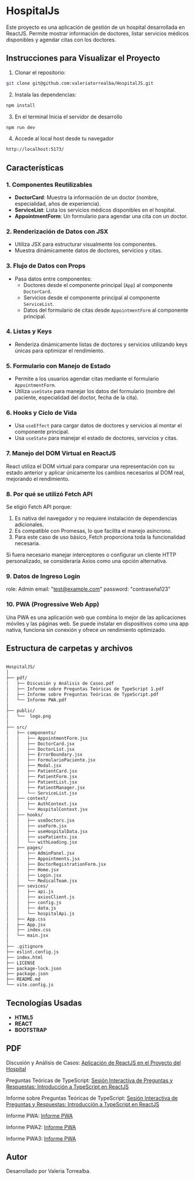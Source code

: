 # HospitalJs

Este proyecto es una aplicación de gestión de un hospital desarrollada en ReactJS. Permite mostrar información de doctores, listar servicios médicos disponibles y agendar citas con los doctores.

## Instrucciones para Visualizar el Proyecto
1. Clonar el repositorio:
```bash
git clone git@github.com:valeriatorrealba/HospitalJS.git
```

2. Instala las dependencias:
```bash
npm install
```
3. En el terminal Inicia el servidor de desarrollo

``` bash
npm run dev
``` 
4. Accede al local host desde tu navegador

``` bash
http://localhost:5173/
``` 
## Características
### 1. **Componentes Reutilizables**
- **DoctorCard**: Muestra la información de un doctor (nombre, especialidad, años de experiencia).
- **ServiceList**: Lista los servicios médicos disponibles en el hospital.
- **AppointmentForm**: Un formulario para agendar una cita con un doctor.

### 2. **Renderización de Datos con JSX**
- Utiliza JSX para estructurar visualmente los componentes.
- Muestra dinámicamente datos de doctores, servicios y citas.

### 3. **Flujo de Datos con Props**
- Pasa datos entre componentes:
  - Doctores desde el componente principal (`App`) al componente `DoctorCard`.
  - Servicios desde el componente principal al componente `ServiceList`.
  - Datos del formulario de citas desde `AppointmentForm` al componente principal.

### 4. **Listas y Keys**
- Renderiza dinámicamente listas de doctores y servicios utilizando keys únicas para optimizar el rendimiento.

### 5. **Formulario con Manejo de Estado**
- Permite a los usuarios agendar citas mediante el formulario `AppointmentForm`.
- Utiliza `useState` para manejar los datos del formulario (nombre del paciente, especialidad del doctor, fecha de la cita).

### 6. **Hooks y Ciclo de Vida**
- Usa `useEffect` para cargar datos de doctores y servicios al montar el componente principal.
- Usa `useState` para manejar el estado de doctores, servicios y citas.

### 7. Manejo del DOM Virtual en ReactJS
React utiliza el DOM virtual para comparar una representación con su estado anterior y aplicar únicamente los cambios necesarios al DOM real, mejorando el rendimiento.

### 8. Por qué se utilizó Fetch API
Se eligió Fetch API porque:
1. Es nativa del navegador y no requiere instalación de dependencias adicionales.
2. Es compatible con Promesas, lo que facilita el manejo asíncrono.
3. Para este caso de uso básico, Fetch proporciona toda la funcionalidad necesaria.

Si fuera necesario manejar interceptores o configurar un cliente HTTP personalizado, se consideraría Axios como una opción alternativa.

### 9. Datos de Ingreso Login

role: Admin
email: "test@example.com"
password: "contraseña123" 

### 10. PWA (Progressive Web App)

Una PWA es una aplicación web que combina lo mejor de las aplicaciones móviles y las páginas web. Se puede instalar en dispositivos como una app nativa, funciona sin conexión y ofrece un rendimiento optimizado.

## Estructura de carpetas y archivos
``` bash

HospitalJS/
│
├── pdf/
│   ├── Discusión y Análisis de Casos.pdf
│   ├── Informe sobre Preguntas Teóricas de TypeScript 1.pdf
│   ├── Informe sobre Preguntas Teóricas de TypeScript.pdf
│   └── Informe PWA.pdf
│   
├── public/
│   └──  logo.png
│  
├── src/
│   ├── components/
│   │   ├── AppointmentForm.jsx    
│   │   ├── DoctorCard.jsx  
│   │   ├── DoctorList.jsx  
│   │   ├── ErrorBoundary.jsx 
│   │   ├── FormularioPaciente.jsx
│   │   ├── Modal.jsx  
│   │   ├── PatientCard.jsx  
│   │   ├── PatientForm.jsx  
│   │   ├── PatientList.jsx  
│   │   ├── PatientManager.jsx  
│   │   └── ServiceList.jsx
│   ├── context/
│   │   ├── AuthContext.jsx  
│   │   └── HospitalContext.jsx  
│   ├── hooks/
│   │   ├── useDoctors.jsx 
│   │   ├── useForm.jsx
│   │   ├── useHospitalData.jsx
│   │   ├── usePatients.jsx
│   │   └── withLoading.jsx  
│   ├── pages/
│   │   ├── AdminPanel.jsx
│   │   ├── Appointments.jsx  
│   │   ├── DoctorRegistrationForm.jsx
│   │   ├── Home.jsx  
│   │   ├── Login.jsx  
│   │   └── MedicalTeam.jsx  
│   ├── sevices/
│   │   ├── api.js  
│   │   ├── axiosClient.js  
│   │   ├── config.js  
│   │   ├── data.js  
│   │   └── hospitalApi.js  
│   ├── App.css
│   ├── App.jsx
│   ├── index.css
│   └── main.jsx
│   
├── .gitignore                
├── eslint.config.js
├── index.html
├── LICENSE
├── package-lock.json
├── package.json
├── README.md 
└── vite.config.js
```
## Tecnologías Usadas
- **HTML5**
- **REACT**
- **BOOTSTRAP**

## PDF 

Discusión y Análisis de Casos: [Aplicación de ReactJS en el Proyecto del Hospital](https://github.com/valeriatorrealba/HospitalJS/blob/b36da5fb52c7c1b7134e01be482f7c6ce80575c8/Pdf/Discusi%C3%B3n%20y%20An%C3%A1lisis%20de%20Casos.pdf)

Preguntas Teóricas de TypeScript: [Sesión Interactiva de Preguntas y Respuestas: Introducción a TypeScript en ReactJS](https://github.com/valeriatorrealba/HospitalJS/blob/main/Pdf/Informe%20sobre%20Preguntas%20Te%C3%B3ricas%20de%20TypeScript%201.pdf)

Informe sobre Preguntas Teóricas de TypeScript: [Sesión Interactiva de Preguntas y Respuestas: Introducción a TypeScript en ReactJS](https://github.com/valeriatorrealba/HospitalJS/blob/main/Pdf/Informe%20sobre%20Preguntas%20Te%C3%B3ricas%20de%20TypeScript.pdf)

Informe PWA: [Informe PWA](https://github.com/valeriatorrealba/HospitalJS/blob/main/Pdf/InformePWA.pdf) 

Informe PWA2: [Informe PWA](https://github.com/valeriatorrealba/HospitalJS/blob/main/Pdf/InformePWA2.pdf) 

Informe PWA3: [Informe PWA](https://github.com/valeriatorrealba/HospitalJS/blob/main/Pdf/InformePWA3.pdf) 

## Autor
Desarrollado por Valeria Torrealba.
